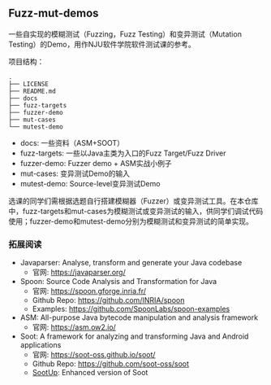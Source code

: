 ## Fuzz-mut-demos

一些自实现的模糊测试（Fuzzing，Fuzz Testing）和变异测试（Mutation Testing）的Demo，用作NJU软件学院软件测试课的参考。

项目结构：
```shell
.
├── LICENSE       
├── README.md
├── docs            
├── fuzz-targets
├── fuzzer-demo 
├── mut-cases 
└── mutest-demo 
```

- docs: 一些资料（ASM+SOOT）
- fuzz-targets: 一些以Java主类为入口的Fuzz Target/Fuzz Driver
- fuzzer-demo: Fuzzer demo + ASM实战小例子
- mut-cases: 变异测试Demo的输入
- mutest-demo: Source-level变异测试Demo

选课的同学们需根据选题自行搭建模糊器（Fuzzer）或变异测试工具。在本仓库中，fuzz-targets和mut-cases为模糊测试或变异测试的输入，供同学们调试代码使用；fuzzer-demo和mutest-demo分别为模糊测试和变异测试的简单实现。

### 拓展阅读

- Javaparser: Analyse, transform and generate your Java codebase
  - 官网: https://javaparser.org/
- Spoon: Source Code Analysis and Transformation for Java
  - 官网: https://spoon.gforge.inria.fr/
  - Github Repo: https://github.com/INRIA/spoon
  - Examples: https://github.com/SpoonLabs/spoon-examples
- ASM: All-purpose Java bytecode manipulation and analysis framework
  - 官网: https://asm.ow2.io/
- Soot: A framework for analyzing and transforming Java and Android applications
  - 官网: https://soot-oss.github.io/soot/
  - Github Repo: https://github.com/soot-oss/soot 
  - [SootUp](https://soot-oss.github.io/SootUp/announce/): Enhanced version of Soot 
